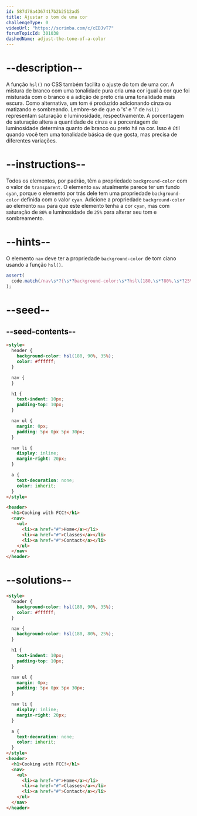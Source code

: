 ```yaml
---
id: 587d78a4367417b2b2512ad5
title: Ajustar o tom de uma cor
challengeType: 0
videoUrl: "https://scrimba.com/c/cEDJvT7"
forumTopicId: 301038
dashedName: adjust-the-tone-of-a-color
---
```


# --description--

A função `hsl()` no CSS também facilita o ajuste do tom de uma cor. A mistura de branco com uma tonalidade pura cria uma cor igual à cor que foi misturada com o branco e a adição de preto cria uma tonalidade mais escura. Como alternativa, um tom é produzido adicionando cinza ou matizando e sombreando. Lembre-se de que o 's' e 'l' de `hsl()` representam saturação e luminosidade, respectivamente. A porcentagem de saturação altera a quantidade de cinza e a porcentagem de luminosidade determina quanto de branco ou preto há na cor. Isso é útil quando você tem uma tonalidade básica de que gosta, mas precisa de diferentes variações.

# --instructions--

Todos os elementos, por padrão, têm a propriedade `background-color` com o valor de `transparent`. O elemento `nav` atualmente parece ter um fundo `cyan`, porque o elemento por trás dele tem uma propriedade `background-color` definida com o valor `cyan`. Adicione a propriedade `background-color` ao elemento `nav` para que este elemento tenha a cor `cyan`, mas com saturação de `80%` e luminosidade de `25%` para alterar seu tom e sombreamento.

# --hints--

O elemento `nav` deve ter a propriedade `background-color` de tom ciano usando a função `hsl()`.

```js
assert(
  code.match(/nav\s*?{\s*?background-color:\s*?hsl\(180,\s*?80%,\s*?25%\)/gi)
);
```

# --seed--

## --seed-contents--

```html
<style>
  header {
    background-color: hsl(180, 90%, 35%);
    color: #ffffff;
  }

  nav {
  }

  h1 {
    text-indent: 10px;
    padding-top: 10px;
  }

  nav ul {
    margin: 0px;
    padding: 5px 0px 5px 30px;
  }

  nav li {
    display: inline;
    margin-right: 20px;
  }

  a {
    text-decoration: none;
    color: inherit;
  }
</style>

<header>
  <h1>Cooking with FCC!</h1>
  <nav>
    <ul>
      <li><a href="#">Home</a></li>
      <li><a href="#">Classes</a></li>
      <li><a href="#">Contact</a></li>
    </ul>
  </nav>
</header>
```

# --solutions--

```html
<style>
  header {
    background-color: hsl(180, 90%, 35%);
    color: #ffffff;
  }

  nav {
    background-color: hsl(180, 80%, 25%);
  }

  h1 {
    text-indent: 10px;
    padding-top: 10px;
  }

  nav ul {
    margin: 0px;
    padding: 5px 0px 5px 30px;
  }

  nav li {
    display: inline;
    margin-right: 20px;
  }

  a {
    text-decoration: none;
    color: inherit;
  }
</style>
<header>
  <h1>Cooking with FCC!</h1>
  <nav>
    <ul>
      <li><a href="#">Home</a></li>
      <li><a href="#">Classes</a></li>
      <li><a href="#">Contact</a></li>
    </ul>
  </nav>
</header>
```
